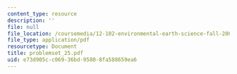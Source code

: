 ```yaml
---
content_type: resource
description: ''
file: null
file_location: /coursemedia/12-102-environmental-earth-science-fall-2005/e73d905cc06936bd95808fa588659ea6_problemset_25.pdf
file_type: application/pdf
resourcetype: Document
title: problemset_25.pdf
uid: e73d905c-c069-36bd-9580-8fa588659ea6
---
```

